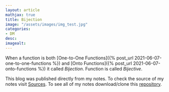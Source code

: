 ```yaml
---
layout: article
mathjax: true
title: Bijection
image: "/assets/images/img_test.jpg"
categories:
- DM
desc:   
imagealt: 
---
```


When a function is both [One-to-One Functions]({% post_url 2021-06-07-one-to-one-functions %}) and [Onto Functions]({% post_url 2021-06-07-onto-functions %}) it called *Bijection*. Function is called *Bijective*.

This blog was published directly from my notes.
To check the source of my notes visit [Sources](sources.html).
To see all of my notes download/clone this [repository](https://github.com/bovem/CS).